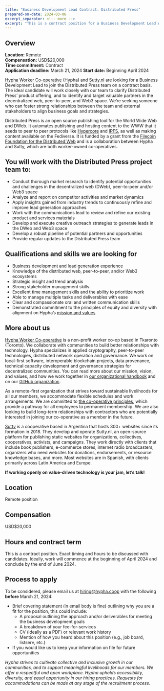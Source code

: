 ```yaml
---
title: "Business Development Lead Contract: Distributed Press" 
prepared-on-date: 2024-03-06
excerpt_separator: <!-- more -->
excerpt: "This is a contract position for a Business Development Lead who will clarify Distributed Press' product offering. We're looking for someone who can foster strong relationships between the team and external stakeholders."
---
```


## Overview

**Location:** Remote  
**Compensation:** USD$20,000   
**Time commitment:** Contract  
**Application deadline:**  March 21, 2024
**Start date:** Beginning April 2024

[Hypha Worker Co-operative](https://hypha.coop) (Hypha) and [Sutty.nl](https://sutty.nl/) are looking for a Business Development Lead to join the Distributed Press team on a contract basis. The ideal candidate will work closely with our team to clarify Distributed Press’ product offering, and to identify and target valuable partners in the decentralized web, peer-to-peer, and Web3 space. We’re seeking someone who can foster strong relationships between the team and external stakeholders to align business goals and strategies.  
  
Distributed Press is an open source publishing tool for the World Wide Web and DWeb. It automates publishing and hosting content to the WWW that it seeds to peer to peer protocols like [Hypercore](https://holepunch.to/) and [IPFS](https://ipfs.tech/), as well as making content available on the Fediverse. It is funded by a grant from the [Filecoin Foundation for the Distributed Web](https://www.ffdweb.org/blog/building-distributed-press-a-publishing-tool-for-the-decentralized-web/) and is a collaboration between Hypha and Sutty, which are both worker-owned co-operatives.

## You will work with the Distributed Press project team to:

- Conduct thorough market research to identify potential opportunities and challenges in the decentralized web (DWeb), peer-to-peer and/or Web3 space  
- Analyze and report on competitor activities and market dynamics  
- Apply insights gained from industry trends to continuously refine and improve lead generation approaches  
- Work with the communications lead to review and refine our existing product and services materials  
- Develop and execute creative outreach strategies to generate leads in the DWeb and Web3 space  
- Develop a robust pipeline of potential partners and opportunities  
- Provide regular updates to the Distributed Press team  

## Qualifications and skills we are looking for

- Business development and lead generation experience
- Knowledge of the distributed web, peer-to-peer, and/or Web3 ecosystems 
- Strategic insight and trend analysis
- Strong stakeholder management skills
- Excellent time management skills and the ability to prioritize work
- Able to manage multiple tasks and deliverables with ease
- Clear and compassionate oral and written communication skills
- Demonstrated commitment to the principles of equity and diversity with alignment on Hypha’s [mission and values](https://handbook.hypha.coop/vision.html)

## More about us

[Hypha Worker Co-operative](https://hypha.coop/) is a non-profit worker co-op based in Tkaronto (Toronto). We collaborate with communities to build better relationships with technology. Hypha specializes in applied cryptography, peer-to-peer technologies, distributed network operation and governance. We work on local-first software, interoperable blockchain projects, data provenance, technical capacity development and governance strategies for decentralized communities. You can read more about our mission, vision, and values, and how we work together in [our organizational handbook](https://handbook.hypha.coop/) and on our [GitHub organization](https://github.com/hyphacoop). 

As a remote-first organization that strives toward sustainable livelihoods for all our members, we accommodate flexible schedules and work arrangements. We are committed to [the co-operative principles](https://www.ica.coop/en/cooperatives/cooperative-identity), which provide a pathway for all employees to permanent membership. We are also looking to build long-term relationships with contractors who are potentially interested in joining our co-operative as a member in the future. 

[Sutty](https://sutty.nl/en/) is a cooperative based in Argentina that hosts 300+ websites since its formation in 2018. They develop and operate Sutty.nl, an open-source platform for publishing static websites for organizations, collectives, cooperatives, activists, and campaigns. They work directly with clients that include book publishers, e-commerce stores, internet radio broadcasters, organizers who need websites for donations, endorsements, or resource knowledge bases, and more. Most websites are in Spanish, with clients primarily across Latin America and Europe.

**If working openly on value-driven technology is your jam, let’s talk!**

## Location

Remote position

## Compensation
USD$20,000

## Hours and contract term
This is a contract position. Exact timing and hours to be discussed with candidates. Ideally, work will commence at the beginning of April 2024 and conclude by the end of June 2024.

## Process to apply

To be considered, please email us at [hiring@hypha.coop](mailto:hiring@hypha.coop) with the following **before** March 21, 2024:

* Brief covering statement (in email body is fine) outlining why you are a fit for the position, this could include:
    * A proposal outlining the approach and/or deliverables for meeting the business development goals  
    * A breakdown of your fee-for-services  
    * CV (ideally as a PDF) or relevant work history  
    * Mention of how you heard about this position (e.g., job board, listserv, etc.)  
* If you would like us to keep your information on file for future opportunities  

*Hypha strives to cultivate collective and inclusive growth in our communities, and to support meaningful livelihoods for our members. We offer a respectful and open workplace. Hypha upholds accessibility, diversity, and equal opportunity in our hiring practices. Requests for accommodations can be made at any stage of the recruitment process.*